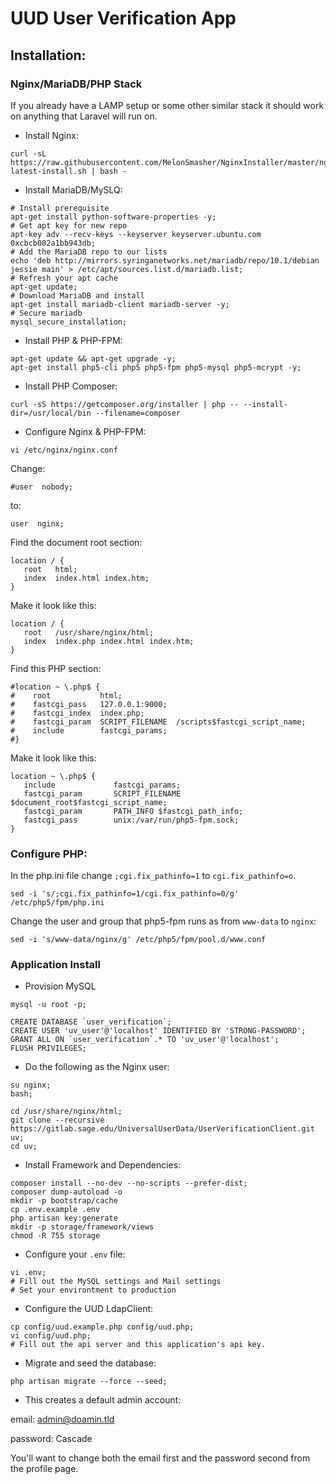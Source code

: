 # UUD User Verification App

## Installation:

### Nginx/MariaDB/PHP Stack

If you already have a LAMP setup or some other similar stack it should work on anything that Laravel will run on.

* Install Nginx:

```shell
curl -sL https://raw.githubusercontent.com/MelonSmasher/NginxInstaller/master/nginx-latest-install.sh | bash -
```

* Install MariaDB/MySLQ:

```shell
# Install prerequisite
apt-get install python-software-properties -y;
# Get apt key for new repo
apt-key adv --recv-keys --keyserver keyserver.ubuntu.com 0xcbcb082a1bb943db;
# Add the MariaDB repo to our lists
echo 'deb http://mirrors.syringanetworks.net/mariadb/repo/10.1/debian jessie main' > /etc/apt/sources.list.d/mariadb.list;
# Refresh your apt cache
apt-get update;
# Download MariaDB and install
apt-get install mariadb-client mariadb-server -y;
# Secure mariadb
mysql_secure_installation;
```
* Install PHP & PHP-FPM:

 ```shell
 apt-get update && apt-get upgrade -y;
 apt-get install php5-cli php5 php5-fpm php5-mysql php5-mcrypt -y;
 ```

* Install PHP Composer:

 ```shell
 curl -sS https://getcomposer.org/installer | php -- --install-dir=/usr/local/bin --filename=composer
 ```

* Configure Nginx & PHP-FPM:

 ```shell
 vi /etc/nginx/nginx.conf
 ```

 Change:

 ```shell
 #user  nobody;
 ```

 to:

 ```shell
 user  nginx;
 ```

 Find the document root section:

 ```shell
 location / {
    root   html;
    index  index.html index.htm;
 }
 ```

 Make it look like this:

 ```shell
 location / {
    root   /usr/share/nginx/html;
    index  index.php index.html index.htm;
 }
 ```


 Find this PHP section:

 ```shell
 #location ~ \.php$ {
 #    root           html;
 #    fastcgi_pass   127.0.0.1:9000;
 #    fastcgi_index  index.php;
 #    fastcgi_param  SCRIPT_FILENAME  /scripts$fastcgi_script_name;
 #    include        fastcgi_params;
 #}
 ```

 Make it look like this:

 ```shell
 location ~ \.php$ {
    include             fastcgi_params;
    fastcgi_param       SCRIPT_FILENAME $document_root$fastcgi_script_name;
    fastcgi_param       PATH_INFO $fastcgi_path_info;
    fastcgi_pass        unix:/var/run/php5-fpm.sock;
 }
 ```

 ### Configure PHP:

 In the php.ini file change `;cgi.fix_pathinfo=1` to `cgi.fix_pathinfo=o`.

 ```shell
 sed -i 's/;cgi.fix_pathinfo=1/cgi.fix_pathinfo=0/g' /etc/php5/fpm/php.ini
 ```

 Change the user and group that php5-fpm runs as from `www-data` to `nginx`:

 ```shell
 sed -i 's/www-data/nginx/g' /etc/php5/fpm/pool.d/www.conf
 ```


### Application Install

* Provision MySQL

```shell
mysql -u root -p;
```

```mysql
CREATE DATABASE `user_verification`;
CREATE USER 'uv_user'@'localhost' IDENTIFIED BY 'STRONG-PASSWORD';
GRANT ALL ON `user_verification`.* TO 'uv_user'@'localhost';
FLUSH PRIVILEGES;
```
* Do the following as the Nginx user:

```shell
su nginx;
bash;
```

```shell
cd /usr/share/nginx/html;
git clone --recursive https://gitlab.sage.edu/UniversalUserData/UserVerificationClient.git uv;
cd uv;
```

* Install Framework and Dependencies:

```shell
composer install --no-dev --no-scripts --prefer-dist;
composer dump-autoload -o
mkdir -p bootstrap/cache
cp .env.example .env
php artisan key:generate
mkdir -p storage/framework/views
chmod -R 755 storage
```

* Configure your `.env` file:

```shell
vi .env;
# Fill out the MySQL settings and Mail settings
# Set your environtment to production
```

* Configure the UUD LdapClient:

```shell
cp config/uud.example.php config/uud.php;
vi config/uud.php;
# Fill out the api server and this application's api key.
```

* Migrate and seed the database:

```shell
php artisan migrate --force --seed;
```

* This creates a default admin account:

email: admin@doamin.tld

password: Cascade

You'll want to change both the email first and the password second from the profile page.